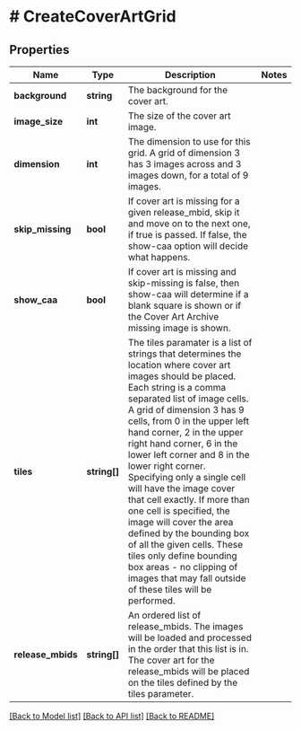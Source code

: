 # # CreateCoverArtGrid

## Properties

Name | Type | Description | Notes
------------ | ------------- | ------------- | -------------
**background** | **string** | The background for the cover art. |
**image_size** | **int** | The size of the cover art image. |
**dimension** | **int** | The dimension to use for this grid. A grid of dimension 3 has 3 images across and 3 images down, for a total of 9 images. |
**skip_missing** | **bool** | If cover art is missing for a given release_mbid, skip it and move on to the next one, if true is passed. If false, the show-caa option will decide what happens. |
**show_caa** | **bool** | If cover art is missing and skip-missing is false, then show-caa will determine if a blank square is shown or if the Cover Art Archive missing image is shown. |
**tiles** | **string[]** | The tiles paramater is a list of strings that determines the location where cover art images should be placed. Each string is a comma separated list of image cells. A grid of dimension 3 has 9 cells, from 0 in the upper left hand corner, 2 in the upper right hand corner, 6 in the lower left corner and 8 in the lower right corner. Specifying only a single cell will have the image cover that cell exactly. If more than one cell is specified, the image will cover the area defined by the bounding box of all the given cells. These tiles only define bounding box areas - no clipping of images that may fall outside of these tiles will be performed. |
**release_mbids** | **string[]** | An ordered list of release_mbids. The images will be loaded and processed in the order that this list is in. The cover art for the release_mbids will be placed on the tiles defined by the tiles parameter. |

[[Back to Model list]](../../README.md#models) [[Back to API list]](../../README.md#endpoints) [[Back to README]](../../README.md)
